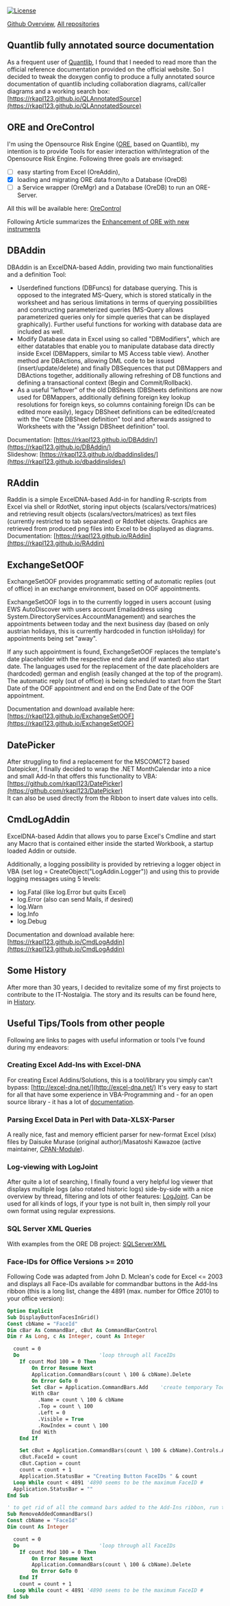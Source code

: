 [![License](https://img.shields.io/github/license/rkapl123/rkapl123.github.io.svg)](https://github.com/rkapl123/rkapl123.github.io/blob/master/LICENSE)

[Github Overview](https://github.com/rkapl123), [All repositories](https://github.com/rkapl123?tab=repositories)

## Quantlib fully annotated source documentation
As a frequent user of [Quantlib](http://quantlib.org), I found that I needed to read more than the official reference documentation provided on the official website.
So I decided to tweak the doxygen config to produce a fully annotated source documentation of quantlib including collaboration diagrams, call/caller diagrams and a working search box: [https://rkapl123.github.io/QLAnnotatedSource](https://rkapl123.github.io/QLAnnotatedSource)

## ORE and OreControl
I'm using the Opensource Risk Engine ([ORE](http://www.opensourcerisk.org), based on Quantlib), my intention is to provide Tools for easier interaction with/integration of the Opensource Risk Engine. Following three goals are envisaged:

- [ ]  easy starting from Excel (OreAddin),
- [x]  loading and migrating ORE data from/to a Database (OreDB)
- [ ]  a Service wrapper (OreMgr) and a Database (OreDB) to run an ORE-Server.

All this will be available here: [OreControl]( https://rkapl123.github.io/OreControl/)

Following Article summarizes the [Enhancement of ORE with new instruments](Enhancing_ORE.md)

## DBAddin
DBAddin is an ExcelDNA-based Addin, providing two main functionalities and a definition Tool:

- Userdefined functions (DBFuncs) for database querying. This is opposed to the integrated MS-Query, which is stored statically in the worksheet and has serious limitations in terms of querying possibilities and constructing parameterized queries (MS-Query allows parameterized queries only for simple queries that can be displayed graphically). Further useful functions for working with database data are included as well.
- Modify Database data in Excel using so called "DBModifiers", which are either datatables that enable you to manipulate database data directly inside Excel (DBMappers, similar to MS Access table view). Another method are DBActions, allowing DML code to be issued (insert/update/delete) and finally DBSequences that put DBMappers and DBActions together, additionally allowing refreshing of DB functions and defining a transactional context (Begin and Commit/Rollback).
- As a useful "leftover" of the old DBSheets (DBSheets definitions are now used for DBMappers, additionally defining foreign key lookup resolutions for foreign keys, so columns containing foreign IDs can be edited more easily), legacy DBSheet definitions can be edited/created with the "Create DBSheet definition" tool and afterwards assigned to Worksheets with the "Assign DBSheet definition" tool.

Documentation: [https://rkapl123.github.io/DBAddin/](https://rkapl123.github.io/DBAddin/)  
Slideshow: [https://rkapl123.github.io/dbaddinslides/](https://rkapl123.github.io/dbaddinslides/)

## RAddin
Raddin is a simple ExcelDNA-based Add-in for handling R-scripts from Excel via shell or RdotNet, storing input objects (scalars/vectors/matrices)
and retrieving result objects (scalars/vectors/matrices) as text files (currently restricted to tab separated) or RdotNet objects.
Graphics are retrieved from produced png files into Excel to be displayed as diagrams.  
Documentation: [https://rkapl123.github.io/RAddin](https://rkapl123.github.io/RAddin)

## ExchangeSetOOF
ExchangeSetOOF provides programmatic setting of automatic replies (out of office) in an exchange environment, based on OOF appointments.

ExchangeSetOOF logs in to the currently logged in users account (using EWS AutoDiscover with users account Emailaddress using System.DirectoryServices.AccountManagement) and searches the appointments between today and the next business day (based on only austrian holidays, this is currently hardcoded in function isHoliday) for appointments being set "away".

If any such appointment is found, ExchangeSetOOF replaces the template's date placeholder with the respective end date and (if wanted) also start date. The languages used for the replacement of the date placeholders are (hardcoded) german and english (easily changed at the top of the program). The automatic reply (out of office) is being scheduled to start from the Start Date of the OOF appointment and end on the End Date of the OOF appointment.

Documentation and download available here: [https://rkapl123.github.io/ExchangeSetOOF](https://rkapl123.github.io/ExchangeSetOOF)

## DatePicker

After struggling to find a replacement for the MSCOMCT2 based Datepicker, I finally decided to wrap the .NET MonthCalendar into a nice and small Add-In that offers this functionality to VBA: [https://github.com/rkapl123/DatePicker](https://github.com/rkapl123/DatePicker)  
It can also be used directly from the Ribbon to insert date values into cells.

## CmdLogAddin
ExcelDNA-based Addin that allows you to parse Excel's Cmdline and start any Macro that is contained either inside the started Workbook, a startup loaded Addin or outside.  

Additionally, a logging possibility is provided by retrieving a logger object in VBA (set log = CreateObject("LogAddin.Logger")) and using this to
provide logging messages using 5 levels:  

- log.Fatal (like log.Error but quits Excel)
- log.Error (also can send Mails, if desired)
- log.Warn
- log.Info
- log.Debug

Documentation and download available here: [https://rkapl123.github.io/CmdLogAddin](https://rkapl123.github.io/CmdLogAddin)

## Some History
After more than 30 years, I decided to revitalize some of my first projects to contribute to the IT-Nostalgia. The story and its results can be found here, in [History](History.md).

## Useful Tips/Tools from other people
Following are links to pages with useful information or tools I've found during my endeavors:

### Creating Excel Add-Ins with Excel-DNA
For creating Excel Addins/Solutions, this is a tool/library you simply can't bypass: [http://excel-dna.net/](http://excel-dna.net/)
It's very easy to start for all that have some experience in VBA-Programming and - for an open source library - it has a lot of [documentation](https://docs.excel-dna.net/).

### Parsing Excel Data in Perl with Data-XLSX-Parser
A really nice, fast and memory efficient parser for new-format Excel (xlsx) files by Daisuke Murase (original author)/Masatoshi Kawazoe (active maintainer, [CPAN-Module](https://metacpan.org/pod/Data::XLSX::Parser)).

### Log-viewing with LogJoint
After quite a lot of searching, I finally found a very helpful log viewer that displays multiple logs (also rotated historic logs) side-by-side with a nice overview by thread, filtering and lots of other features: [LogJoint](https://github.com/sergey-su/logjoint).
Can be used for all kinds of logs, if your type is not built in, then simply roll your own format using regular expressions.

### SQL Server XML Queries
With examples from the ORE DB project: [SQLServerXML](SQLServerXML.md)

### Face-IDs for Office Versions >= 2010
Following Code was adapted from John D. Mclean's code for Excel <= 2003 and displays all Face-IDs available for commandbar buttons in the Add-Ins ribbon (this is a long list, change the 4891 (max. number for Office 2010) to your office version):

```vb
Option Explicit
Sub DisplayButtonFacesInGrid()
Const cbName = "FaceId"
Dim cBar As CommandBar, cBut As CommandBarControl
Dim r As Long, c As Integer, count As Integer

  count = 0
  Do                          'loop through all FaceIDs
    If count Mod 100 = 0 Then
        On Error Resume Next
        Application.CommandBars(count \ 100 & cbName).Delete
        On Error GoTo 0
        Set cBar = Application.CommandBars.Add    'create temporary ToolBar with one button
        With cBar
          .Name = count \ 100 & cbName
          .Top = count \ 100
          .Left = 0
          .Visible = True
          .RowIndex = count \ 100
        End With
    End If

    Set cBut = Application.CommandBars(count \ 100 & cbName).Controls.Add(Type:=msoControlButton)
    cBut.FaceId = count
    cBut.Caption = count
    count = count + 1
    Application.StatusBar = "Creating Button FaceIDs " & count
  Loop While count < 4891 '4890 seems to be the maximum FaceID #
  Application.StatusBar = ""
End Sub

' to get rid of all the command bars added to the Add-Ins ribbon, run the following procedure
Sub RemoveAddedCommandBars()
Const cbName = "FaceId"
Dim count As Integer

  count = 0
  Do                          'loop through all FaceIDs
    If count Mod 100 = 0 Then
        On Error Resume Next
        Application.CommandBars(count \ 100 & cbName).Delete
        On Error GoTo 0
    End If
    count = count + 1
  Loop While count < 4891 '4890 seems to be the maximum FaceID #
End Sub

```
